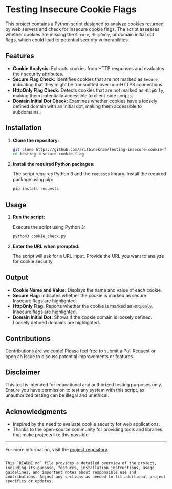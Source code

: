 # Testing Insecure Cookie Flags

This project contains a Python script designed to analyze cookies returned by web servers and check for insecure cookie flags. The script assesses whether cookies are missing the `Secure`, `HttpOnly`, or domain initial dot flags, which could lead to potential security vulnerabilities.

## Features

- **Cookie Analysis:** Extracts cookies from HTTP responses and evaluates their security attributes.
- **Secure Flag Check:** Identifies cookies that are not marked as `Secure`, indicating that they might be transmitted over non-HTTPS connections.
- **HttpOnly Flag Check:** Detects cookies that are not marked as `HttpOnly`, making them potentially accessible to client-side scripts.
- **Domain Initial Dot Check:** Examines whether cookies have a loosely defined domain with an initial dot, making them accessible to subdomains.

## Installation

1. **Clone the repository:**

   ```bash
   git clone https://github.com/arifbinekram/testing-insecure-cookie-flag.git
   cd testing-insecure-cookie-flag
   ```

2. **Install the required Python packages:**

   The script requires Python 3 and the `requests` library. Install the required package using pip:

   ```bash
   pip install requests
   ```

## Usage

1. **Run the script:**

   Execute the script using Python 3:

   ```bash
   python3 cookie_check.py
   ```

2. **Enter the URL when prompted:**

   The script will ask for a URL input. Provide the URL you want to analyze for cookie security.

## Output

- **Cookie Name and Value:** Displays the name and value of each cookie.
- **Secure Flag:** Indicates whether the cookie is marked as secure. Insecure flags are highlighted.
- **HttpOnly Flag:** Reports whether the cookie is marked as `HttpOnly`. Insecure flags are highlighted.
- **Domain Initial Dot:** Shows if the cookie domain is loosely defined. Loosely defined domains are highlighted.

## Contributions

Contributions are welcome! Please feel free to submit a Pull Request or open an Issue to discuss potential improvements or features.

## Disclaimer

This tool is intended for educational and authorized testing purposes only. Ensure you have permission to test any system with this script, as unauthorized testing can be illegal and unethical.

## Acknowledgments

- Inspired by the need to evaluate cookie security for web applications.
- Thanks to the open-source community for providing tools and libraries that make projects like this possible.

---

For more information, visit the [project repository](https://github.com/arifbinekram/testing-insecure-cookie-flag).
```

This `README.md` file provides a detailed overview of the project, including its purpose, features, installation instructions, usage guidelines, and important notes about responsible use and contributions. Adjust any sections as needed to fit additional project specifics or updates.
